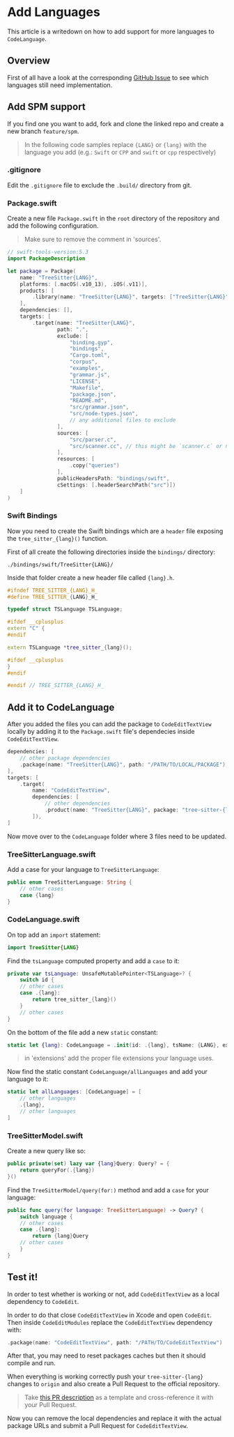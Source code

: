 # Add Languages

This article is a writedown on how to add support for more languages to ``CodeLanguage``.

## Overview

First of all have a look at the corresponding [GitHub Issue](https://github.com/CodeEditApp/CodeEditTextView/issues/15) to see which languages still need implementation.

## Add SPM support

If you find one you want to add, fork and clone the linked repo and create a new branch `feature/spm`.

> In the following code samples replace `{LANG}` or `{lang}` with the language you add (e.g.: `Swift` or `CPP` and `swift` or `cpp` respectively)

### .gitignore

Edit the `.gitignore` file to exclude the `.build/` directory from git.

### Package.swift

Create a new file `Package.swift` in the `root` directory of the repository and add the following configuration.

> Make sure to remove the comment in 'sources'.

```swift
// swift-tools-version:5.3
import PackageDescription

let package = Package(
    name: "TreeSitter{LANG}",
    platforms: [.macOS(.v10_13), .iOS(.v11)],
    products: [
        .library(name: "TreeSitter{LANG}", targets: ["TreeSitter{LANG}"]),
    ],
    dependencies: [],
    targets: [
        .target(name: "TreeSitter{LANG}",
                path: ".",
                exclude: [
                    "binding.gyp",
                    "bindings",
                    "Cargo.toml",
                    "corpus",
                    "examples",
                    "grammar.js",
                    "LICENSE",
                    "Makefile",
                    "package.json",
                    "README.md",
                    "src/grammar.json",
                    "src/node-types.json",
                    // any additional files to exclude 
                ],
                sources: [
                    "src/parser.c",
                    "src/scanner.cc", // this might be `scanner.c` or not present at all
                ],
                resources: [
                    .copy("queries")
                ],
                publicHeadersPath: "bindings/swift",
                cSettings: [.headerSearchPath("src")])
    ]
)
```

### Swift Bindings

Now you need to create the Swift bindings which are a `header` file exposing the `tree_sitter_{lang}()` function.

First of all create the following directories inside the `bindings/` directory:

`./bindings/swift/TreeSitter{LANG}/`

Inside that folder create a new header file called `{lang}.h`.

```cpp
#ifndef TREE_SITTER_{LANG}_H_
#define TREE_SITTER_{LANG}_H_

typedef struct TSLanguage TSLanguage;

#ifdef __cplusplus
extern "C" {
#endif

extern TSLanguage *tree_sitter_{lang}();

#ifdef __cplusplus
}
#endif

#endif // TREE_SITTER_{LANG}_H_
```

## Add it to CodeLanguage

After you added the files you can add the package to ``CodeEditTextView`` locally by adding it to the `Package.swift` file's dependecies inside ``CodeEditTextView``.

```swift
dependencies: [
    // other package dependencies
    .package(name: "TreeSitter{LANG}", path: "/PATH/TO/LOCAL/PACKAGE"),
],
targets: [
    .target(
        name: "CodeEditTextView",
        dependencies: [
            // other dependencies
            .product(name: "TreeSitter{LANG}", package: "tree-sitter-{lang}"),
        ]),
]
```

Now move over to the `CodeLanguage` folder where 3 files need to be updated.

### TreeSitterLanguage.swift

Add a case for your language to ``TreeSitterLanguage``:

```swift
public enum TreeSitterLanguage: String {
    // other cases
    case {lang}
}
```

### CodeLanguage.swift

On top add an `import` statement:

```swift
import TreeSitter{LANG}
```

Find the `tsLanguage` computed property and add a `case` to it:

```swift
private var tsLanguage: UnsafeMutablePointer<TSLanguage>? {
    switch id {
    // other cases
    case .{lang}:
        return tree_sitter_{lang}()
    }
    // other cases
}
```

On the bottom of the file add a new `static` constant:

```swift
static let {lang}: CodeLanguage = .init(id: .{lang}, tsName: {LANG}, extensions: [...])
```

> in 'extensions' add the proper file extensions your language uses.

Now find the static constant ``CodeLanguage/allLanguages`` and add your language to it:

```swift
static let allLanguages: [CodeLanguage] = [
    // other languages
    .{lang},
    // other languages
]
```

### TreeSitterModel.swift

Create a new query like so:

```swift
public private(set) lazy var {lang}Query: Query? = {
    return queryFor(.{lang})
}()
```

Find the ``TreeSitterModel/query(for:)`` method and add a `case` for your language:

```swift
public func query(for language: TreeSitterLanguage) -> Query? {
    switch language {
    // other cases
    case .{lang}:
        return {lang}Query
    // other cases
    }
}
```

## Test it!

In order to test whether is working or not, add ``CodeEditTextView`` as a local dependency to `CodeEdit`.

In order to do that close ``CodeEditTextView`` in Xcode and open `CodeEdit`. Then inside `CodeEditModules` replace the `CodeEditTextView` dependency with:

```swift
.package(name: "CodeEditTextView", path: "/PATH/TO/CodeEditTextView")
```

After that, you may need to reset packages caches but then it should compile and run.

When everything is working correctly push your `tree-sitter-{lang}` changes to `origin` and also create a Pull Request to the official repository.

> Take [this PR description](https://github.com/tree-sitter/tree-sitter-javascript/pull/223) as a template and cross-reference it with your Pull Request.

Now you can remove the local dependencies and replace it with the actual package URLs and submit a Pull Request for ``CodeEditTextView``.
